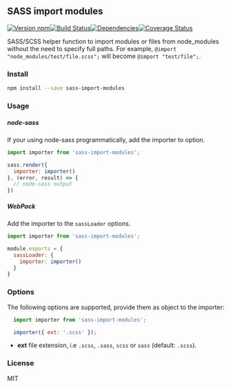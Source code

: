 ## SASS import modules

[![Version npm][version]](http://browsenpm.org/package/sass-import-modules)[![Build Status][build]](https://travis-ci.org/Swaagie/sass-import-modules)[![Dependencies][david]](https://david-dm.org/Swaagie/sass-import-modules)[![Coverage Status][cover]](https://coveralls.io/r/Swaagie/sass-import-modules?branch=master)

[version]: http://img.shields.io/npm/v/sass-import-modules.svg?style=flat-square
[build]: http://img.shields.io/travis/Swaagie/sass-import-modules/master.svg?style=flat-square
[david]: https://img.shields.io/david/Swaagie/sass-import-modules.svg?style=flat-square
[cover]: http://img.shields.io/coveralls/Swaagie/sass-import-modules/master.svg?style=flat-square

SASS/SCSS helper function to import modules or files from node_modules without the need to specify full paths.
For example, `@import "node_modules/test/file.scss";` will become `@import "test/file";`.

### Install

```bash
npm install --save sass-import-modules
```

### Usage

##### node-sass

If your using node-sass programmatically, add the importer to option.

```js
import importer from 'sass-import-modules';

sass.render({
  importer: importer()
}, (error, result) => {
  // node-sass output
})
```

##### WebPack

Add the importer to the `sassLoader` options.

```js
import importer from 'sass-import-modules';

module.exports = {
  sassLoader: {
    importer: importer()
  }
}
```

### Options

The following options are supported, provide them as object to the importer:

```js
  import importer from 'sass-import-modules';

  importer({ ext: '.scss' });
```

- **ext** file extension, i.e `.scss`, `.sass`, `scss` or `sass` (default: `.scss`).

### License

MIT